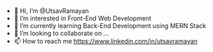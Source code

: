 - 👋 Hi, I’m @UtsavRamayan
- 👀 I’m interested in Front-End Web Development
- 🌱 I’m currently learning Back-End Development using MERN Stack
- 💞️ I’m looking to collaborate on ...
- 📫 How to reach me https://www.linkedin.com/in/utsavramayan

<!---
UtsavRamayan/UtsavRamayan is a ✨ special ✨ repository because its `README.md` (this file) appears on your GitHub profile.
You can click the Preview link to take a look at your changes.
--->
